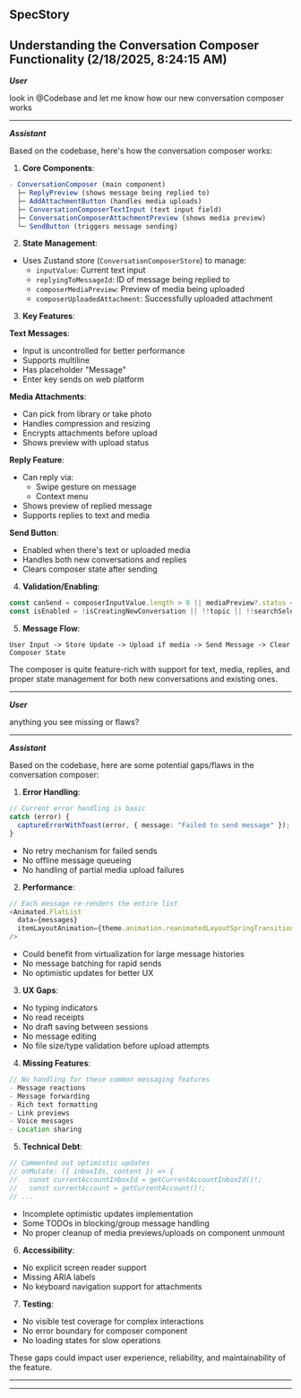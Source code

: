 ## SpecStory

## Understanding the Conversation Composer Functionality (2/18/2025, 8:24:15 AM)

_**User**_

look in @Codebase and let me know how our new conversation composer works

---

_**Assistant**_

Based on the codebase, here's how the conversation composer works:

1. **Core Components**:
```typescript
- ConversationComposer (main component)
  ├─ ReplyPreview (shows message being replied to)
  ├─ AddAttachmentButton (handles media uploads)
  ├─ ConversationComposerTextInput (text input field)
  ├─ ConversationComposerAttachmentPreview (shows media preview)
  └─ SendButton (triggers message sending)
```

2. **State Management**:
- Uses Zustand store (`ConversationComposerStore`) to manage:
  - `inputValue`: Current text input
  - `replyingToMessageId`: ID of message being replied to
  - `composerMediaPreview`: Preview of media being uploaded
  - `composerUploadedAttachment`: Successfully uploaded attachment

3. **Key Features**:

**Text Messages**:
- Input is uncontrolled for better performance
- Supports multiline
- Has placeholder "Message"
- Enter key sends on web platform

**Media Attachments**:
- Can pick from library or take photo
- Handles compression and resizing
- Encrypts attachments before upload
- Shows preview with upload status

**Reply Feature**:
- Can reply via:
  - Swipe gesture on message
  - Context menu
- Shows preview of replied message
- Supports replies to text and media

**Send Button**:
- Enabled when there's text or uploaded media
- Handles both new conversations and replies
- Clears composer state after sending

4. **Validation/Enabling**:
```typescript
const canSend = composerInputValue.length > 0 || mediaPreview?.status === "uploaded";
const isEnabled = !isCreatingNewConversation || !!topic || !!searchSelectedUserInboxIds;
```

5. **Message Flow**:
```
User Input -> Store Update -> Upload if media -> Send Message -> Clear Composer State
```

The composer is quite feature-rich with support for text, media, replies, and proper state management for both new conversations and existing ones.

---

_**User**_

anything you see missing or flaws?

---

_**Assistant**_

Based on the codebase, here are some potential gaps/flaws in the conversation composer:

1. **Error Handling**:
```typescript
// Current error handling is basic
catch (error) {
  captureErrorWithToast(error, { message: "Failed to send message" });
}
```
- No retry mechanism for failed sends
- No offline message queueing
- No handling of partial media upload failures

2. **Performance**:
```typescript
// Each message re-renders the entire list
<Animated.FlatList
  data={messages}
  itemLayoutAnimation={theme.animation.reanimatedLayoutSpringTransition}
/>
```
- Could benefit from virtualization for large message histories
- No message batching for rapid sends
- No optimistic updates for better UX

3. **UX Gaps**:
- No typing indicators
- No read receipts
- No draft saving between sessions
- No message editing
- No file size/type validation before upload attempts

4. **Missing Features**:
```typescript
// No handling for these common messaging features
- Message reactions
- Message forwarding
- Rich text formatting
- Link previews
- Voice messages
- Location sharing
```

5. **Technical Debt**:
```typescript
// Commented out optimistic updates
// onMutate: ({ inboxIds, content }) => {
//   const currentAccountInboxId = getCurrentAccountInboxId()!;
//   const currentAccount = getCurrentAccount()!;
// ...
```
- Incomplete optimistic updates implementation
- Some TODOs in blocking/group message handling
- No proper cleanup of media previews/uploads on component unmount

6. **Accessibility**:
- No explicit screen reader support
- Missing ARIA labels
- No keyboard navigation support for attachments

7. **Testing**:
- No visible test coverage for complex interactions
- No error boundary for composer component
- No loading states for slow operations

These gaps could impact user experience, reliability, and maintainability of the feature.

---



---

